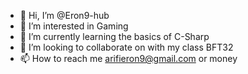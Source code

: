 - 👋 Hi, I’m @Eron9-hub
- 👀 I’m interested in Gaming
- 🌱 I’m currently learning the basics of C-Sharp
- 💞️ I’m looking to collaborate on with my class BFT32
- 📫 How to reach me arifieron9@gmail.com or money
